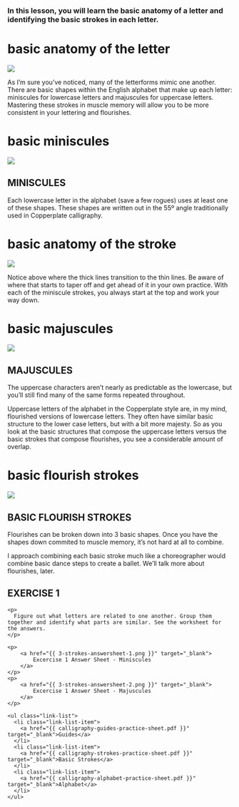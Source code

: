 ### In this lesson, you will learn the basic anatomy of a letter and identifying the basic strokes in each letter.

# basic anatomy of the letter
<img src="{{ 3-strokes-1-basic-anatomy.png }}"/>

As I’m sure you’ve noticed, many of the letterforms mimic one another. There are basic shapes within the English alphabet that make up each letter: miniscules for lowercase letters and majuscules for uppercase letters. Mastering these strokes in muscle memory will allow you to be more consistent in your lettering and flourishes.

# basic miniscules
<img src="{{ 3-strokes-2-basic-miniscules.png }}"/>

## MINISCULES

Each lowercase letter in the alphabet (save a few rogues) uses at least one of these shapes. These shapes are written out in the 55º angle traditionally used in Copperplate calligraphy.

# basic anatomy of the stroke
<img src="{{ 3-strokes-5-stroke-anatomy.png }}"/>

Notice above where the thick lines transition to the thin lines. Be aware of where that starts to taper off and get ahead of it in your own practice. With each of the miniscule strokes, you always start at the top and work your way down.

# basic majuscules
<img src="{{ 3-strokes-3-basic-majuscules.png }}"/>

## MAJUSCULES

The uppercase characters aren’t nearly as predictable as the lowercase, but you’ll still find many of the same forms repeated throughout.

Uppercase letters of the alphabet in the Copperplate style are, in my mind, flourished versions of lowercase letters. They often have similar basic structure to the lower case letters, but with a bit more majesty. So as you look at the basic structures that compose the uppercase letters versus the basic strokes that compose flourishes, you see a considerable amount of overlap.

# basic flourish strokes
<img src="{{ 3-strokes-6-basic-flourishes.png }}"/>

## BASIC FLOURISH STROKES

Flourishes can be broken down into 3 basic shapes. Once you have the shapes down commited to muscle memory, it’s not hard at all to combine.

I approach combining each basic stroke much like a choreographer would combine basic dance steps to create a ballet. We’ll talk more about flourishes, later.


<section class="exercise">
    <h2>EXERCISE 1</h2>

    <p>
      Figure out what letters are related to one another. Group them together and identify what parts are similar. See the worksheet for the answers.
    </p>

    <p>
        <a href="{{ 3-strokes-answersheet-1.png }}" target="_blank">
            Excercise 1 Answer Sheet - Miniscules
        </a>
    </p>
    <p>
        <a href="{{ 3-strokes-answersheet-2.png }}" target="_blank">
            Excercise 1 Answer Sheet - Majuscules
        </a>
    </p>

    <ul class="link-list">
      <li class="link-list-item">
        <a href="{{ calligraphy-guides-practice-sheet.pdf }}" target="_blank">Guides</a>
      </li>
      <li class="link-list-item">
        <a href="{{ calligraphy-strokes-practice-sheet.pdf }}" target="_blank">Basic Strokes</a>
      </li>
      <li class="link-list-item">
        <a href="{{ calligraphy-alphabet-practice-sheet.pdf }}" target="_blank">Alphabet</a>
      </li>
    </ul>
</section>